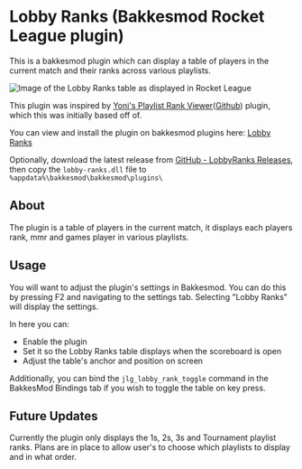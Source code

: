 # Lobby Ranks (Bakkesmod Rocket League plugin)
This is a bakkesmod plugin which can display a table of players in the current match and their ranks across various playlists.

![Image of the Lobby Ranks table as displayed in Rocket League](https://i.imgur.com/HEdLLvS.jpeg)

This plugin was inspired by [Yoni's Playlist Rank Viewer](https://bakkesplugins.com/plugins/view/125)([Github](https://github.com/yonilerner/bakkesmod-playlist-rank-viewer/)) plugin, which this was initially based off of.

You can view and install the plugin on bakkesmod plugins here: [Lobby Ranks](https://bakkesplugins.com/plugins/view/348)

Optionally, download the latest release from [GitHub - LobbyRanks Releases](https://github.com/GrantJL/rl-lobby-ranks/releases), then copy the `lobby-ranks.dll` file to `%appdata%\bakkesmod\bakkesmod\plugins\`

## About
The plugin is a table of players in the current match, it displays each players rank, mmr and games player in various playlists. 

## Usage
You will want to adjust the plugin's settings in Bakkesmod. You can do this by pressing F2 and navigating to the settings tab. Selecting "Lobby Ranks" will display the settings.

In here you can:
- Enable the plugin
- Set it so the Lobby Ranks table displays when the scoreboard is open
- Adjust the table's anchor and position on screen

Additionally, you can bind the `jlg_lobby_rank_toggle` command in the BakkesMod Bindings tab if you wish to toggle the table on key press.

## Future Updates
Currently the plugin only displays the 1s, 2s, 3s and Tournament playlist ranks. Plans are in place to allow user's to choose which playlists to display and in what order.
